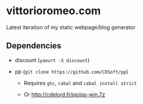 # vittorioromeo.com
Latest iteration of my static webpage/blog generator

## Dependencies

* discount (`yaourt -S discount`)

* pp (`git clone https://github.com/CDSoft/pp`)

    * Requires `ghc`, `cabal` and `cabal install strict`

    * Or http://cdelord.fr/pp/pp-win.7z
